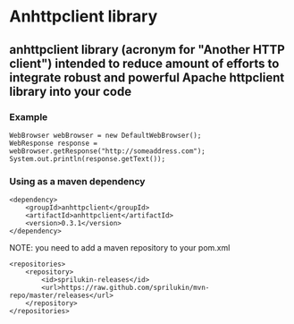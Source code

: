 # Anhttpclient library

## anhttpclient library (acronym for "Another HTTP client") intended to reduce amount of efforts to integrate robust and powerful Apache httpclient library into your code

### Example

    WebBrowser webBrowser = new DefaultWebBrowser();
    WebResponse response = webBrowser.getResponse("http://someaddress.com");
    System.out.println(response.getText());

### Using as a maven dependency

    <dependency>
        <groupId>anhttpclient</groupId>
        <artifactId>anhttpclient</artifactId>
        <version>0.3.1</version>
    </dependency>

NOTE: you need to add a maven repository to your pom.xml

    <repositories>
        <repository>
            <id>sprilukin-releases</id>
            <url>https://raw.github.com/sprilukin/mvn-repo/master/releases</url>
        </repository>
    </repositories>

